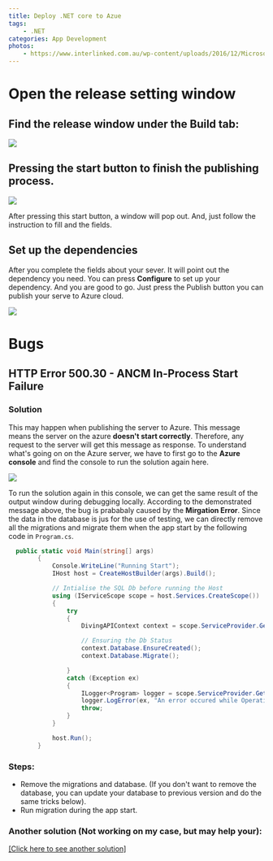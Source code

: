 ```yaml
---
title: Deploy .NET core to Azue
tags:
    - .NET
categories: App Development 
photos:
    - https://www.interlinked.com.au/wp-content/uploads/2016/12/Microsoft-Azure-Interlinked-2.png
---
```



# Open the release setting window


## Find the release window under the **Build** tab:

![](https://trello.com/1/cards/5f33bb853323af6567cb8bd2/attachments/5f341a07d8f8cd2d1183bb6c/previews/5f341a07d8f8cd2d1183bb7c/download?signature=eyJhbGciOiJIUzI1NiIsInR5cCI6IkpXVCJ9.eyJuYmYiOjE1OTcyNDgwMDAsImV4cCI6MTU5NzI1MzQwMCwicmVzIjoiNWYzM2JiODUzMzIzYWY2NTY3Y2I4YmQyOjVmMzQxYTA3ZDhmOGNkMmQxMTgzYmI2Yzo1ZjM0MWEwN2Q4ZjhjZDJkMTE4M2JiN2MiLCJhdWQiOiJUcmVsbG8iLCJpc3MiOiJUcmVsbG8ifQ.t_Yc-PI3wl70YyBVgWxv0BPSM06jDHHyn7HRSY9A_4c)

## Pressing the start button to finish the publishing process.

![](https://trello.com/1/cards/5f33bb853323af6567cb8bd2/attachments/5f341ab083e2162d80ff96df/previews/5f341ab183e2162d80ff96ea/download?signature=eyJhbGciOiJIUzI1NiIsInR5cCI6IkpXVCJ9.eyJuYmYiOjE1OTcyNDgwMDAsImV4cCI6MTU5NzI1MzQwMCwicmVzIjoiNWYzM2JiODUzMzIzYWY2NTY3Y2I4YmQyOjVmMzQxYWIwODNlMjE2MmQ4MGZmOTZkZjo1ZjM0MWFiMTgzZTIxNjJkODBmZjk2ZWEiLCJhdWQiOiJUcmVsbG8iLCJpc3MiOiJUcmVsbG8ifQ.kazktpZR_jCx5uYRI20XFgZjgM0Z3J7MiF95Nvv4LC4)

After pressing this start button, a window will pop out. And, just follow the instruction to fill and the fields.  

## Set up the dependencies
After you complete the fields about your sever. It will point out the dependency you need. You can press **Configure** to set up your dependency. And you are good to go. Just press the Publish button you can publish your serve to Azure cloud.

![](https://trello.com/1/cards/5f33bb853323af6567cb8bd2/attachments/5f341be22bb9dd602e23ec6e/previews/5f341be32bb9dd602e23ec96/download?signature=eyJhbGciOiJIUzI1NiIsInR5cCI6IkpXVCJ9.eyJuYmYiOjE1OTcyNDgwMDAsImV4cCI6MTU5NzI1MzQwMCwicmVzIjoiNWYzM2JiODUzMzIzYWY2NTY3Y2I4YmQyOjVmMzQxYmUyMmJiOWRkNjAyZTIzZWM2ZTo1ZjM0MWJlMzJiYjlkZDYwMmUyM2VjOTYiLCJhdWQiOiJUcmVsbG8iLCJpc3MiOiJUcmVsbG8ifQ.o33-yzoVFGc2Xuk4Lc6xWdqRgSjAaMZanAvzpp2PyZI)

# Bugs

## HTTP Error 500.30 - ANCM In-Process Start Failure


### Solution
This may happen when publishing the server to Azure. This message means the server on the azure **doesn't start correctly**. Therefore, any request to the server will get this message as response. To understand what's going on on the Azure server, we have to first go to the **Azure console** and find the console to run the solution again here. 

![](https://trello.com/1/cards/5f33bb853323af6567cb8bd2/attachments/5f3417dd6ec31158f0667f73/previews/5f3417de6ec31158f0667f8e/download?signature=eyJhbGciOiJIUzI1NiIsInR5cCI6IkpXVCJ9.eyJuYmYiOjE1OTcyNDgwMDAsImV4cCI6MTU5NzI1MzQwMCwicmVzIjoiNWYzM2JiODUzMzIzYWY2NTY3Y2I4YmQyOjVmMzQxN2RkNmVjMzExNThmMDY2N2Y3Mzo1ZjM0MTdkZTZlYzMxMTU4ZjA2NjdmOGUiLCJhdWQiOiJUcmVsbG8iLCJpc3MiOiJUcmVsbG8ifQ.6gpvEbQ8VCKrBcB-_Ot19uncgdRpRtbSCCSH93-5bSM)

To run the solution again in this console, we can get the same result of the output window during debugging locally. According to the demonstrated message above, the bug is prababaly caused by the **Mirgation Error**. Since the data in the database is jus for the use of testing, we can directly remove all the migrations and migrate them when the app start by the following code in `Program.cs`. 

```csharp
  public static void Main(string[] args)
        {
            Console.WriteLine("Running Start");
            IHost host = CreateHostBuilder(args).Build();

            // Intialise the SQL Db before running the Host
            using (IServiceScope scope = host.Services.CreateScope())
            {
                try
                {
                    DivingAPIContext context = scope.ServiceProvider.GetService<DivingAPIContext>();

                    // Ensuring the Db Status
                    context.Database.EnsureCreated();
                    context.Database.Migrate();

                }
                catch (Exception ex)
                {
                    ILogger<Program> logger = scope.ServiceProvider.GetRequiredService<ILogger<Program>>();
                    logger.LogError(ex, "An error occured while Operating the Db");
                    throw;
                }
            }

            host.Run();
        }
```


### Steps:

- Remove the migrations and database. (If you don't want to remove the database, you can update your database to previous version and do the same tricks below).
- Run migration during the app start. 

### Another solution (Not working on my case, but may help your):
[[Click here to see another solution]](https://build5nines.com/fix-net-core-http-error-500-30-after-publish-to-app-service-from-visual-studio/)


